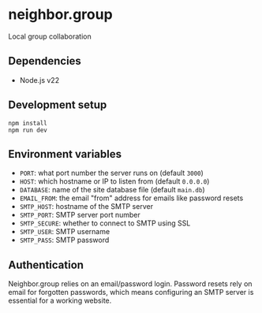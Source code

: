# neighbor.group

Local group collaboration

## Dependencies

-   Node.js v22

## Development setup

```
npm install
npm run dev
```

## Environment variables

-   `PORT`: what port number the server runs on (default `3000`)
-   `HOST`: which hostname or IP to listen from (default `0.0.0.0`)
-   `DATABASE`: name of the site database file (default `main.db`)
-   `EMAIL_FROM`: the email "from" address for emails like password resets
-   `SMTP_HOST`: hostname of the SMTP server
-   `SMTP_PORT`: SMTP server port number
-   `SMTP_SECURE`: whether to connect to SMTP using SSL
-   `SMTP_USER`: SMTP username
-   `SMTP_PASS`: SMTP password

## Authentication

Neighbor.group relies on an email/password login. Password resets rely on email for forgotten passwords, which means configuring an SMTP server is essential for a working website.